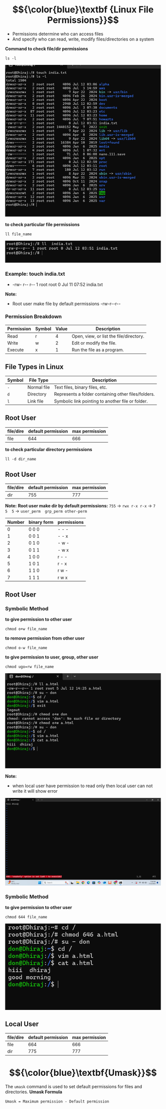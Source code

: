 # $${\color{blue}\textbf {Linux File Permissions}}$$

- Permissions determine who can access files  
- And specify who can read, write, modify files/directories on a system

**Command to check file/dir permissions**
````
ls -l
````

![image](https://github.com/DhirajDeshmukh8239/Linux/blob/1bc5be9ae6d3ebbed69c2b8d1b0efc58f08644a8/Screenshot%202025-07-12%20092241.png)


**to check particular file permissions**
````
ll file_name
````

![image](https://github.com/DhirajDeshmukh8239/Linux/blob/c1dee1369554e077d6bd954dde31e7c8ef5ff8fa/Screenshot%202025-07-12%20092348.png)



### **Example: touch india.txt**
 -   -rw-  r--  r--     1    root   root    0    Jul 11     07:52     india.txt

**Note:** 
- Root user make file by default permissions    -rw-r--r--

### **Permission Breakdown**
| **Permission** | **Symbol** | **Value** | **Description**         |
|-----------------|------------|-----------|-------------------------|
| Read            | r          | 4         | Open, view, or list the file/directory. |
| Write           | w          | 2         | Edit or modify the file. |
| Execute         | x          | 1         | Run the file as a program. |



  
## **File Types in Linux**

| **Symbol** | **File Type**          | **Description**                                     |
|------------|------------------------|-----------------------------------------------------|
| `-`        | Normal file            | Text files, binary files, etc.                     |
| `d`        | Directory              | Represents a folder containing other files/folders. |
| `l`        | Link file              | Symbolic link pointing to another file or folder.  |


## **Root User**

| **file/dire** | **default permission** | **max permission**                                  |
|---------------|------------------------|-----------------------------------------------------|
| file          | 644                    | 666                                                 |


**to check particular directory permissions**
````
ll -d dir_name
````
## **Root User**

| **file/dire** | **default permission** | **max permission**                                  |
|---------------|------------------------|-----------------------------------------------------|
| dir           | 755                    | 777                                                 |

**Note:** 
**Root user make dir by default permissions:** `755` → `rwx r-x r-x`  → `7  5  5`  → `user_perm  grp_perm other-perm`    



| **Number**    | **binary form**        | **permissions**                                     |
|---------------|------------------------|-----------------------------------------------------|
|        0      |      0 0 0             |         - - -                                       |
|        1      |      0 0 1             |         - - x                                       |
|        2      |      0 1 0             |         - w -                                       |
|        3      |      0 1 1             |         - w x                                       |
|        4      |      1 0 0             |         r - -                                       |
|        5      |      1 0 1             |         r - x                                       |
|        6      |      1 1 0             |         r w -                                       |
|        7      |      1 1 1             |         r w x                                       |


## **Root User**
### **Symbolic Method**
**to give permission to other user**
````
chmod o+w file_name
````
**to remove permission from other user**
````
chmod o-w file_name
````
**to give permission to user, group, other user**
````
chmod ugo=rw file_name
````

![image](https://github.com/DhirajDeshmukh8239/Linux/blob/187aa3f7c076fcfc4a0108a786259cb6433f8d53/Screenshot%202025-07-12%20200001.png)


**Note:** 
- when local user have permission to read only then local user can not write it will show error


![image](https://github.com/DhirajDeshmukh8239/Linux/blob/661be2c7d770abc56fc74b0a571a23b183725803/Screenshot%202025-07-12%20195817.png)


### **Symbolic Method**
**to give permission to other user**
````
chmod 644 file_name
````

![image](https://github.com/DhirajDeshmukh8239/Linux/blob/1bf153d2c706f1c6b4c5e4ea5251b39ae8424cf3/Screenshot%202025-07-12%20201142.png)


## **Local User**

| **file/dire** | **default permission** | **max permission**                                  |
|---------------|------------------------|-----------------------------------------------------|
| file          | 664                    | 666                                                 |
| dir           | 775                    | 777                                                 |



# $${\color{blue}\textbf{Umask}}$$

The `umask` command is used to set default permissions for files and directories.
**Umask Formula**

````
Umask = Maximum permission - Default permission
````
